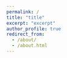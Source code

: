 ```yaml
---
permalink: /
title: "title"
excerpt: "excerpt"
author_profile: true
redirect_from: 
  - /about/
  - /about.html
---
```



